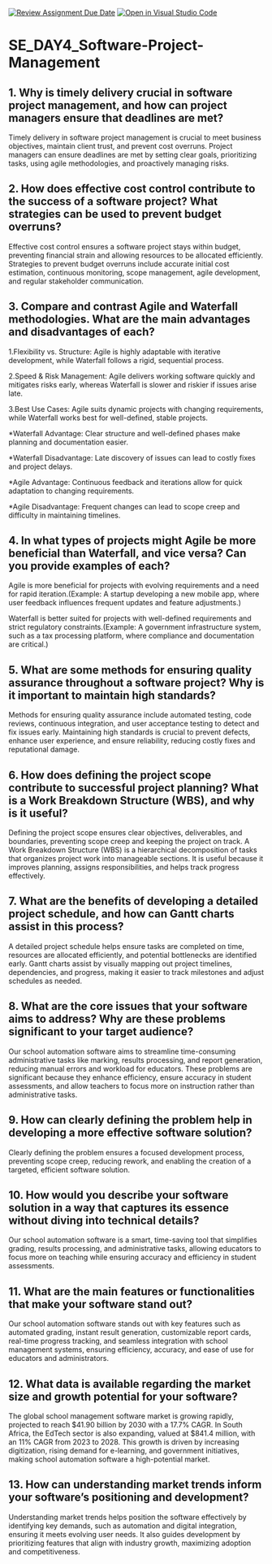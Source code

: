 [![Review Assignment Due Date](https://classroom.github.com/assets/deadline-readme-button-22041afd0340ce965d47ae6ef1cefeee28c7c493a6346c4f15d667ab976d596c.svg)](https://classroom.github.com/a/9pw6JKcu)
[![Open in Visual Studio Code](https://classroom.github.com/assets/open-in-vscode-2e0aaae1b6195c2367325f4f02e2d04e9abb55f0b24a779b69b11b9e10269abc.svg)](https://classroom.github.com/online_ide?assignment_repo_id=18434710&assignment_repo_type=AssignmentRepo)
# SE_DAY4_Software-Project-Management
## 1. Why is timely delivery crucial in software project management, and how can project managers ensure that deadlines are met?
Timely delivery in software project management is crucial to meet business objectives, maintain client trust, and prevent cost overruns. Project managers can ensure deadlines are met by setting clear goals, prioritizing tasks, using agile methodologies, and proactively managing risks.

## 2. How does effective cost control contribute to the success of a software project? What strategies can be used to prevent budget overruns?
Effective cost control ensures a software project stays within budget, preventing financial strain and allowing resources to be allocated efficiently. Strategies to prevent budget overruns include accurate initial cost estimation, continuous monitoring, scope management, agile development, and regular stakeholder communication.

## 3. Compare and contrast Agile and Waterfall methodologies. What are the main advantages and disadvantages of each?
1.Flexibility vs. Structure: Agile is highly adaptable with iterative development, while Waterfall follows a rigid, sequential process.

2.Speed & Risk Management: Agile delivers working software quickly and mitigates risks early, whereas Waterfall is slower and riskier if issues arise late.

3.Best Use Cases: Agile suits dynamic projects with changing requirements, while Waterfall works best for well-defined, stable projects.

*Waterfall Advantage: Clear structure and well-defined phases make planning and documentation easier.

*Waterfall Disadvantage: Late discovery of issues can lead to costly fixes and project delays.

*Agile Advantage: Continuous feedback and iterations allow for quick adaptation to changing requirements.

*Agile Disadvantage: Frequent changes can lead to scope creep and difficulty in maintaining timelines.

## 4. In what types of projects might Agile be more beneficial than Waterfall, and vice versa? Can you provide examples of each?
Agile is more beneficial for projects with evolving requirements and a need for rapid iteration.(Example: A startup developing a new mobile app, where user feedback influences frequent updates and feature adjustments.)

Waterfall is better suited for projects with well-defined requirements and strict regulatory constraints.(Example: A government infrastructure system, such as a tax processing platform, where compliance and documentation are critical.)

## 5. What are some methods for ensuring quality assurance throughout a software project? Why is it important to maintain high standards?
Methods for ensuring quality assurance include automated testing, code reviews, continuous integration, and user acceptance testing to detect and fix issues early. Maintaining high standards is crucial to prevent defects, enhance user experience, and ensure reliability, reducing costly fixes and reputational damage.

## 6. How does defining the project scope contribute to successful project planning? What is a Work Breakdown Structure (WBS), and why is it useful?
Defining the project scope ensures clear objectives, deliverables, and boundaries, preventing scope creep and keeping the project on track. A Work Breakdown Structure (WBS) is a hierarchical decomposition of tasks that organizes project work into manageable sections. It is useful because it improves planning, assigns responsibilities, and helps track progress effectively.

## 7. What are the benefits of developing a detailed project schedule, and how can Gantt charts assist in this process?
A detailed project schedule helps ensure tasks are completed on time, resources are allocated efficiently, and potential bottlenecks are identified early. Gantt charts assist by visually mapping out project timelines, dependencies, and progress, making it easier to track milestones and adjust schedules as needed.

## 8. What are the core issues that your software aims to address? Why are these problems significant to your target audience?
Our school automation software aims to streamline time-consuming administrative tasks like marking, results processing, and report generation, reducing manual errors and workload for educators. These problems are significant because they enhance efficiency, ensure accuracy in student assessments, and allow teachers to focus more on instruction rather than administrative tasks.

## 9. How can clearly defining the problem help in developing a more effective software solution?
Clearly defining the problem ensures a focused development process, preventing scope creep, reducing rework, and enabling the creation of a targeted, efficient software solution.

## 10. How would you describe your software solution in a way that captures its essence without diving into technical details?
Our school automation software is a smart, time-saving tool that simplifies grading, results processing, and administrative tasks, allowing educators to focus more on teaching while ensuring accuracy and efficiency in student assessments.

## 11. What are the main features or functionalities that make your software stand out?
Our school automation software stands out with key features such as automated grading, instant result generation, customizable report cards, real-time progress tracking, and seamless integration with school management systems, ensuring efficiency, accuracy, and ease of use for educators and administrators.

## 12. What data is available regarding the market size and growth potential for your software?
The global school management software market is growing rapidly, projected to reach $41.90 billion by 2030 with a 17.7% CAGR. In South Africa, the EdTech sector is also expanding, valued at $841.4 million, with an 11% CAGR from 2023 to 2028. This growth is driven by increasing digitization, rising demand for e-learning, and government initiatives, making school automation software a high-potential market.

## 13. How can understanding market trends inform your software’s positioning and development?
Understanding market trends helps position the software effectively by identifying key demands, such as automation and digital integration, ensuring it meets evolving user needs. It also guides development by prioritizing features that align with industry growth, maximizing adoption and competitiveness.
